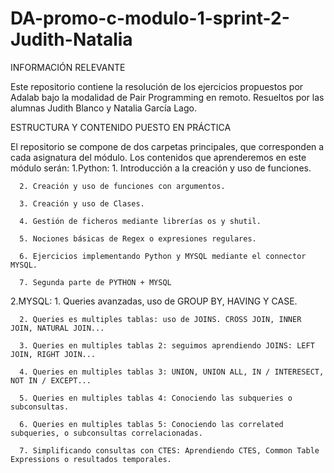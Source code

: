 # DA-promo-c-modulo-1-sprint-2-Judith-Natalia 
INFORMACIÓN RELEVANTE 

Este repositorio contiene la resolución de los ejercicios propuestos por Adalab bajo la modalidad de Pair Programming en remoto. Resueltos por las alumnas Judith Blanco y Natalia García Lago.

ESTRUCTURA Y CONTENIDO PUESTO EN PRÁCTICA

El repositorio se compone de dos carpetas principales, que corresponden a cada asignatura del módulo. Los contenidos que aprenderemos en este módulo serán:
1.Python:
      1. Introducción a la creación y uso de funciones.
      
      2. Creación y uso de funciones con argumentos.
      
      3. Creación y uso de Clases.
      
      4. Gestión de ficheros mediante librerías os y shutil.
      
      5. Nociones básicas de Regex o expresiones regulares.
      
      6. Ejercicios implementando Python y MYSQL mediante el connector MYSQL.
      
      7. Segunda parte de PYTHON + MYSQL
      
 
 2.MYSQL:
      1. Queries avanzadas, uso de GROUP BY, HAVING Y CASE.
      
      2. Queries es multiples tablas: uso de JOINS. CROSS JOIN, INNER JOIN, NATURAL JOIN...
      
      3. Queries en multiples tablas 2: seguimos aprendiendo JOINS: LEFT JOIN, RIGHT JOIN...
      
      4. Queries en multiples tablas 3: UNION, UNION ALL, IN / INTERESECT, NOT IN / EXCEPT...
      
      5. Queries en multiples tablas 4: Conociendo las subqueries o subconsultas.
      
      6. Queries en multiples tablas 5: Conociendo las correlated subqueries, o subconsultas correlacionadas.
      
      7. Simplificando consultas con CTES: Aprendiendo CTES, Common Table Expressions o resultados temporales. 

